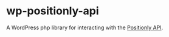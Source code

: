 # wp-positionly-api
A WordPress php library for interacting with the [Positionly API](https://developers.positionly.com/).
